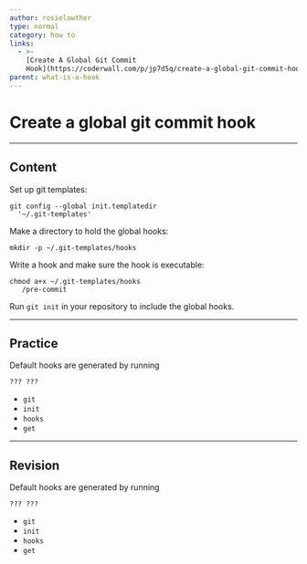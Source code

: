 ```yaml
---
author: rosielowther
type: normal
category: how to
links:
  - >-
    [Create A Global Git Commit
    Hook](https://coderwall.com/p/jp7d5q/create-a-global-git-commit-hook){website}
parent: what-is-a-hook
---
```


# Create a global git commit hook


---

## Content

Set up git templates:

```plain-text
git config --global init.templatedir 
  '~/.git-templates'
```

Make a directory to hold the global hooks:

```plain-text
mkdir -p ~/.git-templates/hooks
```

Write a hook and make sure the hook is executable:

```plain-text
chmod a+x ~/.git-templates/hooks
   /pre-commit
```

Run `git init` in your repository to include the global hooks.


---

## Practice

Default hooks are generated by running 

```plain-text
??? ???
```

- `git`
- `init`
- `hooks`
- `get`


---

## Revision

Default hooks are generated by running 

```plain-text
??? ???
```

- `git`
- `init`
- `hooks`
- `get`
 
